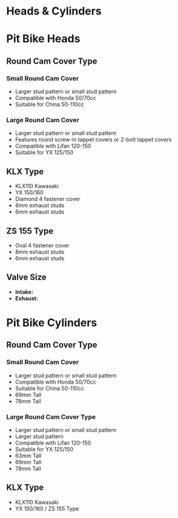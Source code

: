 # Heads & Cylinders

# Pit Bike Heads

## Round Cam Cover Type

### Small Round Cam Cover
- Larger stud pattern or small stud pattern
- Compatible with Honda 50/70cc
- Suitable for China 50-110cc

### Large Round Cam Cover
- Larger stud pattern or small stud pattern
- Features round screw-in tappet covers or 2-bolt tappet covers
- Compatible with Lifan 120-150
- Suitable for YX 125/150

## KLX Type
- KLX110 Kawasaki
- YX 150/160
- Diamond 4 fastener cover
- 8mm exhaust studs
- 6mm exhaust studs

## ZS 155 Type
- Oval 4 fastener cover
- 8mm exhaust studs
- 6mm exhaust studs

## Valve Size
- **Intake:**
- **Exhaust:**

# Pit Bike Cylinders

## Round Cam Cover Type

### Small Round Cam Cover
- Larger stud pattern or small stud pattern
- Compatible with Honda 50/70cc
- Suitable for China 50-110cc
- 69mm Tall
- 78mm Tall

### Large Round Cam Cover Type
- Larger stud pattern or small stud pattern
- Larger stud pattern
- Compatible with Lifan 120-150
- Suitable for YX 125/150
- 63mm Tall
- 69mm Tall
- 78mm Tall

## KLX Type
- KLX110 Kawasaki
- YX 150/160 / ZS 155 Type
